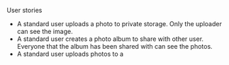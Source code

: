 User stories
 - A standard user uploads a photo to private storage. Only the uploader can see the image.
 - A standard user creates a photo album to share with other user. Everyone that the album has been shared with can see the photos.
 - A standard user uploads photos to a 